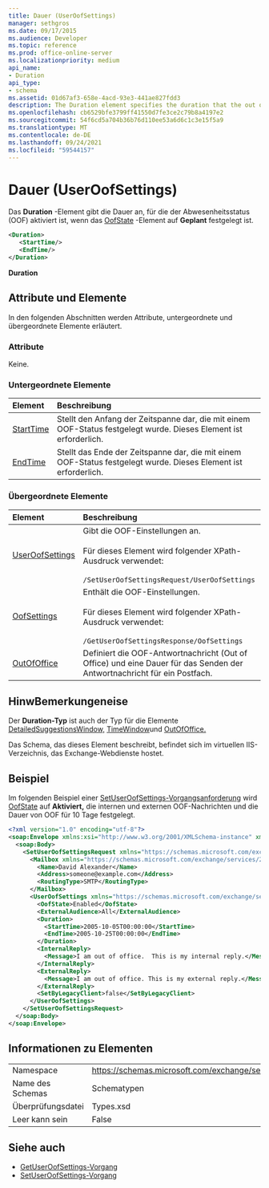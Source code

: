 ```yaml
---
title: Dauer (UserOofSettings)
manager: sethgros
ms.date: 09/17/2015
ms.audience: Developer
ms.topic: reference
ms.prod: office-online-server
ms.localizationpriority: medium
api_name:
- Duration
api_type:
- schema
ms.assetid: 01d67af3-658e-4acd-93e3-441ae827fdd3
description: The Duration element specifies the duration that the out of office (OOF) status is enabled if the OofState element is set to Scheduled.
ms.openlocfilehash: cb6529bfe3799ff41550d7fe3ce2c79b8a4197e2
ms.sourcegitcommit: 54f6cd5a704b36b76d110ee53a6d6c1c3e15f5a9
ms.translationtype: MT
ms.contentlocale: de-DE
ms.lasthandoff: 09/24/2021
ms.locfileid: "59544157"
---
```

# <a name="duration-useroofsettings"></a>Dauer (UserOofSettings)

Das **Duration** -Element gibt die Dauer an, für die der Abwesenheitsstatus (OOF) aktiviert ist, wenn das [OofState](oofstate.md) -Element auf **Geplant** festgelegt ist.
  
```XML
<Duration>
   <StartTime/>
   <EndTime/> 
</Duration>
```

 **Duration**
## <a name="attributes-and-elements"></a>Attribute und Elemente

In den folgenden Abschnitten werden Attribute, untergeordnete und übergeordnete Elemente erläutert.
  
### <a name="attributes"></a>Attribute

Keine.
  
### <a name="child-elements"></a>Untergeordnete Elemente

|**Element**|**Beschreibung**|
|:-----|:-----|
|[StartTime](starttime.md) <br/> |Stellt den Anfang der Zeitspanne dar, die mit einem OOF-Status festgelegt wurde. Dieses Element ist erforderlich.  <br/> |
|[EndTime](endtime.md) <br/> |Stellt das Ende der Zeitspanne dar, die mit einem OOF-Status festgelegt wurde. Dieses Element ist erforderlich.  <br/> |
   
### <a name="parent-elements"></a>Übergeordnete Elemente

|**Element**|**Beschreibung**|
|:-----|:-----|
|[UserOofSettings](useroofsettings.md) <br/> |Gibt die OOF-Einstellungen an.  <br/><br/>Für dieses Element wird folgender XPath-Ausdruck verwendet: <br/><br/>`/SetUserOofSettingsRequest/UserOofSettings` <br/> |
|[OofSettings](oofsettings.md) <br/> |Enthält die OOF-Einstellungen.<br/><br/>Für dieses Element wird folgender XPath-Ausdruck verwendet: <br/><br/>`/GetUserOofSettingsResponse/OofSettings` <br/> |
|[OutOfOffice](outofoffice.md) <br/> |Definiert die OOF-Antwortnachricht (Out of Office) und eine Dauer für das Senden der Antwortnachricht für ein Postfach.  <br/> |
   
## <a name="remarks"></a>HinwBemerkungeneise

Der **Duration-Typ** ist auch der Typ für die Elemente [DetailedSuggestionsWindow,](detailedsuggestionswindow.md) [TimeWindow](timewindow.md)und [OutOfOffice.](outofoffice.md) 
  
Das Schema, das dieses Element beschreibt, befindet sich im virtuellen IIS-Verzeichnis, das Exchange-Webdienste hostet.
  
## <a name="example"></a>Beispiel

Im folgenden Beispiel einer [SetUserOofSettings-Vorgangsanforderung](setuseroofsettings-operation.md) wird [OofState](oofstate.md) auf **Aktiviert,** die internen und externen OOF-Nachrichten und die Dauer von OOF für 10 Tage festgelegt.
  
```XML
<?xml version="1.0" encoding="utf-8"?>
<soap:Envelope xmlns:xsi="http://www.w3.org/2001/XMLSchema-instance" xmlns:xsd="http://www.w3.org/2001/XMLSchema" xmlns:soap="http://schemas.xmlsoap.org/soap/envelope/">
  <soap:Body>
    <SetUserOofSettingsRequest xmlns="https://schemas.microsoft.com/exchange/services/2006/messages">
      <Mailbox xmlns="https://schemas.microsoft.com/exchange/services/2006/types">
        <Name>David Alexander</Name>
        <Address>someone@example.com</Address>
        <RoutingType>SMTP</RoutingType>
      </Mailbox>
      <UserOofSettings xmlns="https://schemas.microsoft.com/exchange/services/2006/types">
        <OofState>Enabled</OofState>
        <ExternalAudience>All</ExternalAudience>
        <Duration>
          <StartTime>2005-10-05T00:00:00</StartTime>
          <EndTime>2005-10-25T00:00:00</EndTime>
        </Duration>
        <InternalReply>
          <Message>I am out of office.  This is my internal reply.</Message>
        </InternalReply>
        <ExternalReply>
          <Message>I am out of office. This is my external reply.</Message>
        </ExternalReply>
        <SetByLegacyClient>false</SetByLegacyClient>
      </UserOofSettings>
    </SetUserOofSettingsRequest>
  </soap:Body>
</soap:Envelope>
```

## <a name="element-information"></a>Informationen zu Elementen

|||
|:-----|:-----|
|Namespace  <br/> |https://schemas.microsoft.com/exchange/services/2006/types  <br/> |
|Name des Schemas  <br/> |Schematypen  <br/> |
|Überprüfungsdatei  <br/> |Types.xsd  <br/> |
|Leer kann sein  <br/> |False  <br/> |
   
## <a name="see-also"></a>Siehe auch

- [GetUserOofSettings-Vorgang](getuseroofsettings-operation.md)  
- [SetUserOofSettings-Vorgang](setuseroofsettings-operation.md)

